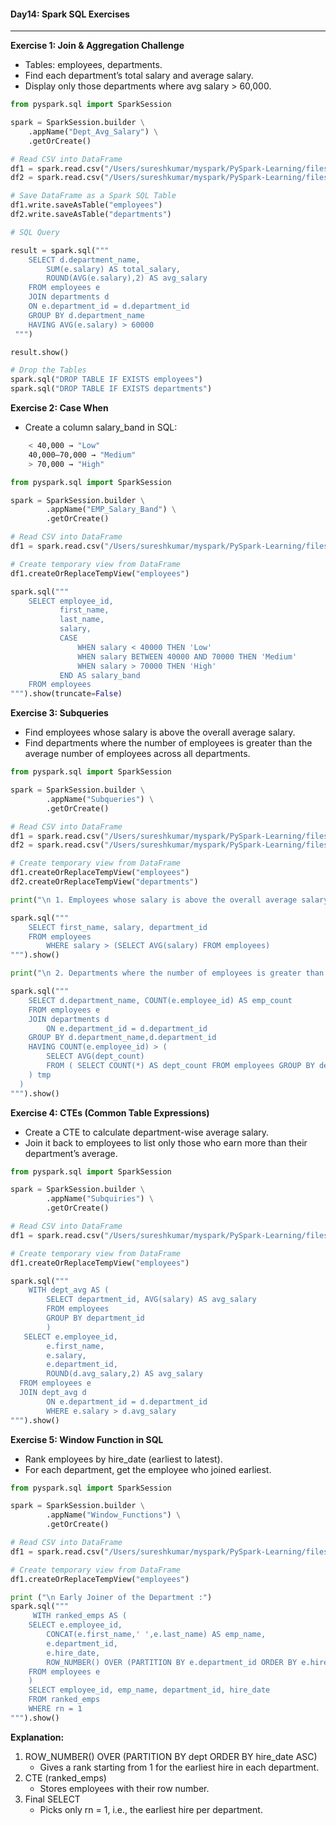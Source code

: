 #### Day14: Spark SQL Exercises
---
**Exercise 1: Join & Aggregation Challenge**
- Tables: employees, departments.
- Find each department’s total salary and average salary.
- Display only those departments where avg salary > 60,000.
``` python
from pyspark.sql import SparkSession

spark = SparkSession.builder \
	.appName("Dept_Avg_Salary") \
	.getOrCreate()

# Read CSV into DataFrame
df1 = spark.read.csv("/Users/sureshkumar/myspark/PySpark-Learning/files/employees.csv", header=True, inferSchema=True)
df2 = spark.read.csv("/Users/sureshkumar/myspark/PySpark-Learning/files/departments.csv", header=True, inferSchema=True)

# Save DataFrame as a Spark SQL Table
df1.write.saveAsTable("employees")
df2.write.saveAsTable("departments")

# SQL Query

result = spark.sql("""
	SELECT d.department_name,
		SUM(e.salary) AS total_salary,
		ROUND(AVG(e.salary),2) AS avg_salary
	FROM employees e
	JOIN departments d
	ON e.department_id = d.department_id
	GROUP BY d.department_name
	HAVING AVG(e.salary) > 60000
 """)

result.show()

# Drop the Tables
spark.sql("DROP TABLE IF EXISTS employees")
spark.sql("DROP TABLE IF EXISTS departments")
```
**Exercise 2: Case When**
- Create a column salary_band in SQL:
``` bash
	< 40,000 → "Low"
	40,000–70,000 → "Medium"
	> 70,000 → "High"
```

``` python
from pyspark.sql import SparkSession

spark = SparkSession.builder \
        .appName("EMP_Salary_Band") \
        .getOrCreate()

# Read CSV into DataFrame
df1 = spark.read.csv("/Users/sureshkumar/myspark/PySpark-Learning/files/employees.csv", header=True, inferSchema=True)

# Create temporary view from DataFrame
df1.createOrReplaceTempView("employees")

spark.sql("""
    SELECT employee_id,
           first_name,
           last_name,
           salary,
           CASE
               WHEN salary < 40000 THEN 'Low'
               WHEN salary BETWEEN 40000 AND 70000 THEN 'Medium'
               WHEN salary > 70000 THEN 'High'
           END AS salary_band
    FROM employees
""").show(truncate=False)
```
**Exercise 3: Subqueries**
- Find employees whose salary is above the overall average salary.
- Find departments where the number of employees is greater than the average number of employees across all departments.
``` python
from pyspark.sql import SparkSession

spark = SparkSession.builder \
        .appName("Subqueries") \
        .getOrCreate()

# Read CSV into DataFrame
df1 = spark.read.csv("/Users/sureshkumar/myspark/PySpark-Learning/files/employees.csv", header=True, inferSchema=True)
df2 = spark.read.csv("/Users/sureshkumar/myspark/PySpark-Learning/files/departments.csv", header=True, inferSchema=True)

# Create temporary view from DataFrame
df1.createOrReplaceTempView("employees")
df2.createOrReplaceTempView("departments")

print("\n 1. Employees whose salary is above the overall average salary:")

spark.sql("""
    SELECT first_name, salary, department_id
    FROM employees
    	WHERE salary > (SELECT AVG(salary) FROM employees)
""").show()

print("\n 2. Departments where the number of employees is greater than the average number of employees across all departments.")

spark.sql("""
	SELECT d.department_name, COUNT(e.employee_id) AS emp_count
	FROM employees e
	JOIN departments d
		ON e.department_id = d.department_id
	GROUP BY d.department_name,d.department_id
	HAVING COUNT(e.employee_id) > ( 
		SELECT AVG(dept_count)
		FROM ( SELECT COUNT(*) AS dept_count FROM employees GROUP BY department_id 
	) tmp
  )
""").show()
```
**Exercise 4: CTEs (Common Table Expressions)**
- Create a CTE to calculate department-wise average salary.
- Join it back to employees to list only those who earn more than their department’s average.
``` python
from pyspark.sql import SparkSession

spark = SparkSession.builder \
        .appName("Subquiries") \
        .getOrCreate()

# Read CSV into DataFrame
df1 = spark.read.csv("/Users/sureshkumar/myspark/PySpark-Learning/files/employees.csv", header=True, inferSchema=True)

# Create temporary view from DataFrame
df1.createOrReplaceTempView("employees")

spark.sql("""
    WITH dept_avg AS (
        SELECT department_id, AVG(salary) AS avg_salary
        FROM employees
        GROUP BY department_id
        )
   SELECT e.employee_id,
        e.first_name,
        e.salary,
        e.department_id,
        ROUND(d.avg_salary,2) AS avg_salary
  FROM employees e
  JOIN dept_avg d
        ON e.department_id = d.department_id
        WHERE e.salary > d.avg_salary
""").show()
```
**Exercise 5: Window Function in SQL**
- Rank employees by hire_date (earliest to latest).
- For each department, get the employee who joined earliest.
```python
from pyspark.sql import SparkSession

spark = SparkSession.builder \
        .appName("Window_Functions") \
        .getOrCreate()

# Read CSV into DataFrame
df1 = spark.read.csv("/Users/sureshkumar/myspark/PySpark-Learning/files/employees.csv", header=True, inferSchema=True)

# Create temporary view from DataFrame
df1.createOrReplaceTempView("employees")

print ("\n Early Joiner of the Department :")
spark.sql("""
     WITH ranked_emps AS (
	SELECT e.employee_id,
		CONCAT(e.first_name,' ',e.last_name) AS emp_name,
		e.department_id,
		e.hire_date,
		ROW_NUMBER() OVER (PARTITION BY e.department_id ORDER BY e.hire_date ASC) AS rn
	FROM employees e
    )
    SELECT employee_id, emp_name, department_id, hire_date
    FROM ranked_emps
    WHERE rn = 1
""").show()
```
**Explanation:**
1. ROW_NUMBER() OVER (PARTITION BY dept ORDER BY hire_date ASC)
	- Gives a rank starting from 1 for the earliest hire in each department.
2. CTE (ranked_emps)
	- Stores employees with their row number.
3. Final SELECT
	- Picks only rn = 1, i.e., the earliest hire per department.